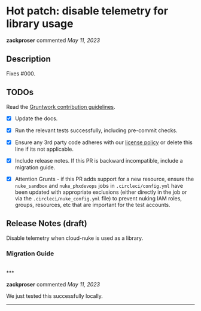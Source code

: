 # Hot patch: disable telemetry for library usage

**zackproser** commented *May 11, 2023*

<!-- Prepend '[WIP]' to the title if this PR is still a work-in-progress. Remove it when it is ready for review! -->

## Description

Fixes #000.

<!-- Description of the changes introduced by this PR. -->

## TODOs

Read the [Gruntwork contribution guidelines](https://gruntwork.notion.site/Gruntwork-Coding-Methodology-02fdcd6e4b004e818553684760bf691e).

- [x] Update the docs.
- [x] Run the relevant tests successfully, including pre-commit checks.
- [x] Ensure any 3rd party code adheres with our [license policy](https://www.notion.so/gruntwork/Gruntwork-licenses-and-open-source-usage-policy-f7dece1f780341c7b69c1763f22b1378) or delete this line if its not applicable.
- [x] Include release notes. If this PR is backward incompatible, include a migration guide.
- [x] Attention Grunts - if this PR adds support for a new resource, ensure the `nuke_sandbox` and `nuke_phxdevops` jobs in `.circleci/config.yml` have been updated with appropriate exclusions (either directly in the job or via the `.circleci/nuke_config.yml` file) to prevent nuking IAM roles, groups, resources, etc that are important for the test accounts.


## Release Notes (draft)

<!-- One-line description of the PR that can be included in the final release notes. -->
Disable telemetry when cloud-nuke is used as a library. 

### Migration Guide

<!-- Important: If you made any backward incompatible changes, then you must write a migration guide! -->


<br />
***


**zackproser** commented *May 11, 2023*

We just tested this successfully locally.
***

